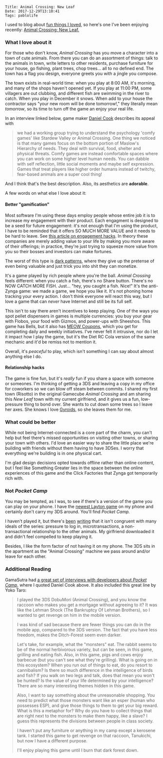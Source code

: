     Title: Animal Crossing: New Leaf
    Date: 2017-12-29T13:10:41
    Tags: pablolife

I used to blog about [fun things I loved][4], so here's one I've been enjoying
recently: [Animal Crossing: New Leaf.][9]

<!-- more -->

### What I love about it

For those who don't know, _Animal Crossing_ has you move a character into a
town of cute animals. From there you can do an assortment of things: talk to the
animals in town, write letters to other residents, purchase furniture for your
house, go fishing, plant trees, chop trees… all to no defined end. The town
has a flag you design, everyone greets you with a jingle you compose.

The town exists in real-world time: when you play at 8:00 AM, it's morning,
and many of the shops haven't opened yet. If you play at 11:00 PM, some
villagers are out clubbing, and different fish are swimming in the river to
catch. When you play in December it snows. When add to your house the contractor
says "your new room will be done tomorrow!," they literally mean _tomorrow_, so
its time to turn off the game an enjoy your real life.

In an interview linked below, game maker [Daniel Cook][11] describes its appeal
with

>  we had a working group trying to understand the psychology 'comfy games' like
>  Stardew Valley or Animal Crossing. One thing we noticed is that many games
>  focus on the bottom portion of Maslow's Hierarchy of needs. They deal with
>  survival, food, shelter and physical threats. Comfy games are instead
>  comfortable spaces where you can work on some higher level human needs. You can
>  dabble with self reflection, little social moments and maybe self expression.
>  Games that treat players like higher order humans instead of twitchy,
>  fear-based animals are a super cool thing!

And I think that's the best description. Also, its aesthetics are **adorable**.

A few words on what else I love about it:

#### Better "gamification"

Most software I'm using these days employ people whose entire job it is to
increase my engagement with their product. Each engagment is designed to be a
seed for future engagement: it's not enough that I'm using the product, I have
to be reminded that it offers SO MUCH MORE VALUE and it needs to be hard to
leave. See [this article on engagement hacks][5]. In theory these companies are
merely adding value to your life by making you more aware of their offerings; in
practice, they're just trying to squeeze more value from you so their bosses and
investors can make fortunes. 

The worst of this type is [dark patterns][6], where they give up the pretense of
even being valuable and just trick you into shit they can monetize.

It's a game played by rich people where you're the ball. _Animal Crossing_ feels
different: when you catch a fish, there's no Share button. There's no NOW CATCH
MORE FISH. Just… "hey, you caught a fish. Nice!" It's the anti-Zynga game: we
made a game, we hope you like it. It's not phoning home tracking your every
action. I don't think everyone will react this way, but I love a game that can
_never_ have Internet and still be its full self.

This isn't to say there aren't incentives to keep playing. One of the ways you
spot pellet dispensers in games is multiple currencies: you buy your gear with
Flobos, your food with Gizmos, and power-ups with Sheeshos. This game has Bells,
but it also has [MEOW Coupons][7], which you get for completing daily and weekly
initiatives. I've never felt it intrusive, nor do I let it impact how I play the
game, but it's the Diet RC Cola version of the same mechanic and it'd be remiss
not to mention it.

Overall, it's _peaceful_ to play, which isn't something I can say about almost
anything else I do.

#### Relationship hacks

The game is fine fun, but it's _really_ fun if you share a space with someone or
someones. I'm thinking of getting a 3DS and leaving a copy in my office for
coworkers so we can blow off steam between commits. I shared my first town 
(Risotto) in the original Gamecube _Animal Crossing_ and am sharing this _New
Leaf_ town with my current girlfriend, and it gives us a fun, low-pressure thing
to bond over. She wants to cut down some trees so I leave her axes. She knows I
love [Gyroids][8], so she leaves them for me.

### What could be better

While not being Internet-connected is a core part of the charm, you can't help
but feel there's missed opportunities on visiting other towns, or sharing your
town with others. I'd love an easier way to share the little place we're
building with friends without them having to have 3DSes. I worry that everything
we're building is in one physical cart.

I'm glad design decisions opted towards offline rather than online content, but
I feel like Something Greater lies in the space between the online experiences
of this game and the Click Factories that Zynga got temporarily rich with.

### Not _Pocket Camp_

You may be tempted, as I was, to see if there's a version of the game you can
play on your phone. I have the [newest Layton game][10] on my phone and certainly
don't carry my 3DS around. You'll find _Pocket Camp._

I haven't played it, but there's [been][2] [writing][3] that it isn't congruent
with many ideals of the series: pressure to log in, microtransactions, a
non-transactional relationship to the other animals. My girlfriend downloaded it
and didn't feel compelled to keep playing it.

Besides, I like the form factor of not having it on my phone. The 3DS sits in
the apartment as the "Animal Crossing" machine we pass around and/or leave for
each other.

### Additional Reading

GamaSutra had [a great set of interviews with developers about _Pocket Camp_][1],
where I quoted Daniel Cook above. It also included this great line by Yoko Taro:

> I played the 3DS DobuMori (Animal Crossing), and you know the raccoon who
> makes you get a mortgage without agreeing to it? It was like the Lehman Shock
> (The Bankruptcy Of Lehman Brothers), so I wanted to get revenge on him in the
> mobile version.
>
> I was kind of sad because there are fewer things you can do in the mobile app,
> compared to the 3DS version. The fact that you have less freedom, makes the
> Ditch-Forest seem even darker.
> 
> Let's take, for example, what the "monsters" eat. The rabbit seems to be of the
> normal herbivorous variety, but can be seen, in this game, grilling and eating
> fish. Also, in this game, pigs and cows enjoy barbecue (but you can't see what
> they're grilling). What is going on in this ecosystem? When you run out of
> things to eat, do you resort to cannibalism? Is there so much difference in the
> intelligence of birds and fish? If you walk on two legs and talk, does that mean
> you won't be hunted? Is the value of your life determined by your intelligence?
> There are so many interesting themes hidden in this game.
> 
> Also, I want to say something about the unreasonable shopping. You need to
> predict what those monsters want like an esper (human who possesses ESP), and
> give those things to them to get your big reward. What is this a metaphor for?
> Why do you have to collect things that are right next to the monsters to make
> them happy, like a slave? I guess this represents the divisions between people
> in class society.
> 
> I haven't put any furniture or anything in my camp except a kerosene tank. I
> started this game to get revenge on that raccoon, Tanukichi, but now I have a
> different purpose.
> 
> I'll enjoy playing this game until I burn that dark forest down.


   [1]: https://www.gamasutra.com/view/news/311352/What_devs_are_saying_about_the_design_of_Animal_Crossing_Pocket_Camp.php
   [2]: https://www.polygon.com/2017/11/27/16704558/animal-crossing-pocket-camp-review-chrissy-teigen-twitter
   [3]: https://kotaku.com/animal-crossing-pocket-camp-is-charming-but-sleazy-1820651797
   [4]: https://morepablo.com/2010/09/repost-professor-layton-and-hell-yes.html
   [5]: https://blog.kissmetrics.com/increase-engagement-on-facebook/
   [6]: https://darkpatterns.org/
   [7]: http://animalcrossing.wikia.com/wiki/MEOW_Coupons
   [8]: http://animalcrossing.wikia.com/wiki/Gyroid_(furniture)
   [9]: http://www.animal-crossing.com/newleaf/
   [10]: http://laytonseries.com/?lang=uk
   [11]: http://www.lostgarden.com/
